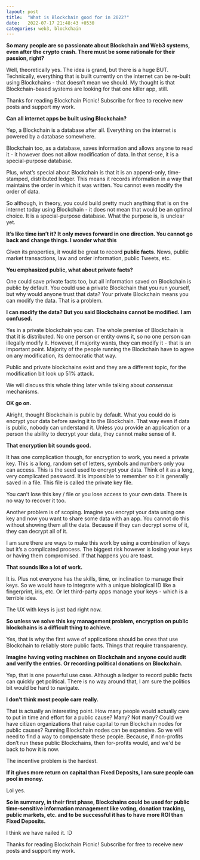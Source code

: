 ```yaml
---
layout: post
title:  "What is Blockchain good for in 2022?"
date:   2022-07-17 21:48:43 +0530
categories: web3, blockchain
---
```

**So many people are so passionate about Blockchain and Web3 systems, even after the crypto crash. There must be some rationale for their passion, right?**

Well, theoretically yes. The idea is grand, but there is a huge BUT. Technically, everything that is built currently on the internet can be re-built using Blockchains - that doesn’t mean we should. My thought is that Blockchain-based systems are looking for that one killer app, still.

Thanks for reading Blockchain Picnic! Subscribe for free to receive new posts and support my work.

**Can all internet apps be built using Blockchain?**

Yep, a Blockchain is a database after all. Everything on the internet is powered by a database somewhere.

Blockchain too, as a database, saves information and allows anyone to read it - it however does not allow modification of data. In that sense, it is a special-purpose database.

Plus, what’s special about Blockchain is that it is an append-only, time-stamped, distributed ledger. This means it records information in a way that maintains the order in which it was written. You cannot even modify the order of data.

So although, in theory, you could build pretty much anything that is on the internet today using Blockchain - it does not mean that would be an optimal choice. It is a special-purpose database. What the purpose is, is unclear yet.

**It’s like time isn’t it? It only moves forward in one direction. You cannot go back and change things. I wonder what this**

Given its properties, it would be great to record **public facts**. News, public market transactions, law and order information, public Tweets, etc.

**You emphasized public, what about private facts?**

One could save private facts too, but all information saved on Blockchain is public by default. You could use a private Blockchain that you run yourself, but why would anyone trust that data? Your private Blockchain means you can modify the data. That is a problem.

**I can modify the data? But you said Blockchains cannot be modified. I am confused.**

Yes in a private blockchain you can. The whole premise of Blockchain is that it is distributed. No one person or entity owns it, so no one person can illegally modify it. However, if majority wants, they can modify it - that is an important point. Majority of the people running the Blockchain have to agree on any modification, its democratic that way.

Public and private blockchains exist and they are a different topic, for the modification bit look up 51% attack.

We will discuss this whole thing later while talking about _consensus_ mechanisms.

**OK go on.**

Alright, thought Blockchain is public by default. What you could do is encrypt your data before saving it to the Blockchain. That way even if data is public, nobody can understand it. Unless you provide an application or a person the ability to decrypt your data, they cannot make sense of it.

**That encryption bit sounds good.**

It has one complication though, for encryption to work, you need a private key. This is a long, random set of letters, symbols and numbers only you can access. This is the seed used to encrypt your data. Think of it as a long, very complicated password. It is impossible to remember so it is generally saved in a file. This file is called the private key file.

You can’t lose this key / file or you lose access to your own data. There is no way to recover it too.

Another problem is of scoping. Imagine you encrypt your data using one key and now you want to share some data with an app. You cannot do this without showing them all the data. Because if they can decrypt some of it, they can decrypt all of it.

I am sure there are ways to make this work by using a combination of keys but it’s a complicated process. The biggest risk however is losing your keys or having them compromised. If that happens you are toast.

**That sounds like a lot of work.**

It is. Plus not everyone has the skills, time, or inclination to manage their keys. So we would have to integrate with a unique biological ID like a fingerprint, iris, etc. Or let third-party apps manage your keys - which is a terrible idea.

The UX with keys is just bad right now.

**So unless we solve this key management problem, encryption on public blockchains is a difficult thing to achieve.**

Yes, that is why the first wave of applications should be ones that use Blockchain to reliably store public facts. Things that require transparency.

**Imagine having voting machines on Blockchain and anyone could audit and verify the entries. Or recording political donations on Blockchain.**

Yep, that is one powerful use case. Although a ledger to record public facts can quickly get political. There is no way around that, I am sure the politics bit would be hard to navigate.

**I don’t think most people care really.**

That is actually an interesting point. How many people would actually care to put in time and effort for a public cause? Many? Not many? Could we have citizen organizations that raise capital to run Blockchain nodes for public causes? Running Blockchain nodes can be expensive. So we will need to find a way to compensate these people. Because, if non-profits don’t run these public Blockchains, then for-profits would, and we'd be back to how it is now.

The incentive problem is the hardest.

**If it gives more return on capital than Fixed Deposits, I am sure people can pool in money.**

Lol yes.

**So in summary, in their first phase, Blockchains could be used for public time-sensitive information management like voting, donation tracking, public markets, etc. and to be successful it has to have more ROI than Fixed Deposits.**

I think we have nailed it. :D

Thanks for reading Blockchain Picnic! Subscribe for free to receive new posts and support my work.